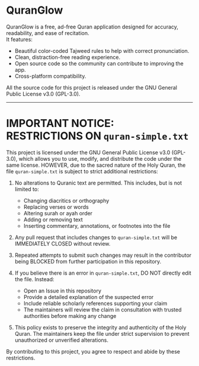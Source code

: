 # QuranGlow

QuranGlow is a free, ad-free Quran application designed for accuracy, readability, and ease of recitation.  
It features:
- Beautiful color-coded Tajweed rules to help with correct pronunciation.
- Clean, distraction-free reading experience.
- Open source code so the community can contribute to improving the app.
- Cross-platform compatibility.

All the source code for this project is released under the GNU General Public License v3.0 (GPL-3.0).

---

# IMPORTANT NOTICE: RESTRICTIONS ON `quran-simple.txt`

This project is licensed under the GNU General Public License v3.0 (GPL-3.0), which allows you to use, modify, and distribute the code under the same license. HOWEVER, due to the sacred nature of the Holy Quran, the file `quran-simple.txt` is subject to strict additional restrictions:

1. No alterations to Quranic text are permitted. This includes, but is not limited to:
   - Changing diacritics or orthography
   - Replacing verses or words
   - Altering surah or ayah order
   - Adding or removing text
   - Inserting commentary, annotations, or footnotes into the file

2. Any pull request that includes changes to `quran-simple.txt` will be IMMEDIATELY CLOSED without review.

3. Repeated attempts to submit such changes may result in the contributor being BLOCKED from further participation in this repository.

4. If you believe there is an error in `quran-simple.txt`, DO NOT directly edit the file. Instead:
   - Open an Issue in this repository
   - Provide a detailed explanation of the suspected error
   - Include reliable scholarly references supporting your claim
   - The maintainers will review the claim in consultation with trusted authorities before making any change

5. This policy exists to preserve the integrity and authenticity of the Holy Quran. The maintainers keep the file under strict supervision to prevent unauthorized or unverified alterations.

By contributing to this project, you agree to respect and abide by these restrictions.
